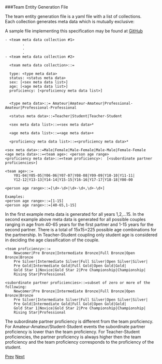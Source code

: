 ###Team Entity Generation File

The team entity generation file is a yaml file with a list of collections.  
Each collection generates meta data which is mutually exclusive:

A sample file implementing this specification may be found at 
[GitHub](../tests/Common/setup-06-teams.yml)

```
- <team meta data collection #1>
        .
        .
        .
- <team meta data collection #2>

``` 

```
  <team meta data collection>::=
  
  type: <type meta data>
  status: <status meta data>
  sex: [<sex meta data list>]
  age: [<age meta data list>]
  proficiency: [<proficiency meta data list>]
  
```

```
  <type meta data>::= Amateur|Amateur-Amateur|Professional-Amateur|Professional-Professional
  
  <status meta data>::=Teacher|Student|Teacher-Student
  
  <sex meta data list>::=<sex meta data>*
  
  <age meta data list>::=<age meta data>+
  
  <proficiency meta data list>::=<proficiency meta data>*
```

```
<sex meta data>::=Male|Female|Male-Female|Male-Male|Female-Female
<age meta data>::=<team age>: <person age range>
<proficiency meta data>::=<team proficiency>:  [<subordinate partner proficiencies>]
```

```
<team age>::=
    Y01-04|Y05-05|Y06-06|Y07-07|Y08-08|Y09-09|Y10-10|Y11-11|
    Y12-12|Y13-13|Y14-14|Y15-15|Y16-16|Y17-17|Y18-18|Y00-00
    
<person age range>::=[\d+-\d+|\d+-\d+,\d+-\d+]

Examples:
<person age range>::=[1-15]
<person age range>::=[40-65,1-15]    
```

In the first example meta data is generated for all years 1,2,...15.  In the second
example above meta data is generated for all possible couples ranging in age from 40-65 
years for the first partner and 1-15 years for the second partner.  There is a total
of 15x15=225 possible age combinations for the partnership.  In Teacher-Student coupling 
only student age is considered in deciding the age classification of the couple.  

```
<team proficiency>::=
    Newcomer|Pre Bronze|Intermediate Bronze|Full Bronze|Open Bronze|Bronze
    Pre Silver|Intermediate Silver|Full Silver|Open Silver|Silver|
    Pre Gold|Intermediate Gold|Full Gold|Open Gold|Gold|
    Gold Star 1|Novice|Gold Star 2|Pre Championship|Championship|
    Rising Star|Professional
    
<subordinate partner proficiencies>::=subset of zero or more of the following:
    Newcomer|Pre Bronze|Intermediate Bronze|Full Bronze|Open Bronze|Bronze
    Pre Silver|Intermediate Silver|Full Silver|Open Silver|Silver|
    Pre Gold|Intermediate Gold|Full Gold|Open Gold|Gold|
    Gold Star 1|Novice|Gold Star 2|Pre Championship|Championship|
    Rising Star|Professional

```

The subordinate partner proficiency is different from the team proficiency. For 
Amateur-Amateur/Student-Student events the subordinate partner proficiency is lower
than the team proficiency.  For Teacher-Student proficiencies, the partner proficiency
is always higher then the team proficiency and the team proficiency corresponds to
the proficiency of the student.

[Prev](./doc04-person.md) [Next](./doc06-event.md)

